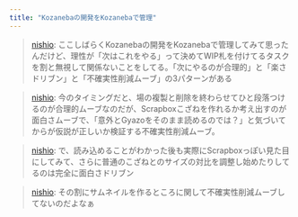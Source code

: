 ```yaml
---
title: "Kozanebaの開発をKozanebaで管理"
---
```


> [nishio](https://twitter.com/nishio/status/1431285498996158474): ここしばらくKozanebaの開発をKozanebaで管理してみて思ったんだけど、理性が「次はこれをやる」って決めてWIP札を付けてるタスクを割と無視して関係ないことをしてる。「次にやるのが合理的」と「楽さドリブン」と「不確実性削減ムーブ」の3パターンがある

> [nishio](https://twitter.com/nishio/status/1431286643755864064): 今のタイミングだと、場の複製と削除を終わらせてひと段落つけるのが合理的ムーブなのだが、Scrapboxこざねを作れるか考え出すのが面白さムーブで、「意外とGyazoをそのまま読めるのでは？」と気づいてからが仮説が正しいか検証する不確実性削減ムーブ。

> [nishio](https://twitter.com/nishio/status/1431286942931456003): で、読み込めることがわかった後も実際にScrapboxっぽい見た目にしてみて、さらに普通のこざねとのサイズの対比を調整し始めたりしてるのは完全に面白さドリブン

> [nishio](https://twitter.com/nishio/status/1431287701190234112): その割にサムネイルを作るところに関して不確実性削減ムーブしてないのだよなぁ
